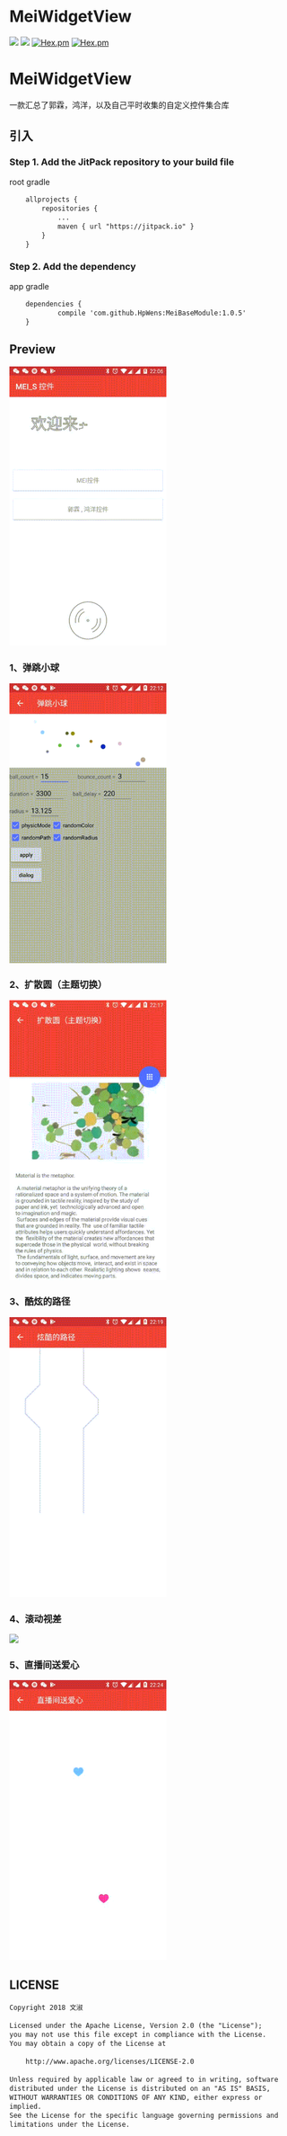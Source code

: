 # MeiWidgetView
[![](https://jitpack.io/v/HpWens/MeiBaseModule.svg)](https://jitpack.io/#HpWens/MeiBaseModule)
[![](https://img.shields.io/scrutinizer/build/g/filp/whoops.svg)](https://blog.csdn.net/u012551350/)
[![Hex.pm](https://img.shields.io/hexpm/l/plug.svg)](https://www.apache.org/licenses/LICENSE-2.0)
[![Hex.pm](https://img.shields.io/github/stars/HpWens/MeiBaseModule.svg)](https://github.com/HpWens/MeiBaseModule)


# MeiWidgetView
一款汇总了郭霖，鸿洋，以及自己平时收集的自定义控件集合库

## 引入

### Step 1. Add the JitPack repository to your build file

root gradle

````
    allprojects {
        repositories {
            ...
            maven { url "https://jitpack.io" }
        }
    }

````

### Step 2. Add the dependency

app gradle 

````
	dependencies {
	        compile 'com.github.HpWens:MeiBaseModule:1.0.5'
	}
````

## Preview

<img src="/gif/mei_main.gif" width="280px"/> 

### 1、弹跳小球

<img src="/gif/bounce_ball.gif" width="280px"/> 

### 2、扩散圆（主题切换）

<img src="/gif/mei_ripple.gif" width="280px"/> 

### 3、酷炫的路径

<img src="/gif/mei_line_path.gif" width="280px"/> 

### 4、滚动视差

<img src="/gif/mei_parallax.gif" width="280px"/> 

### 5、直播间送爱心

<img src="/gif/mei_heart.gif" width="280px"/> 

## LICENSE
````
Copyright 2018 文淑

Licensed under the Apache License, Version 2.0 (the "License");
you may not use this file except in compliance with the License.
You may obtain a copy of the License at

    http://www.apache.org/licenses/LICENSE-2.0

Unless required by applicable law or agreed to in writing, software
distributed under the License is distributed on an "AS IS" BASIS,
WITHOUT WARRANTIES OR CONDITIONS OF ANY KIND, either express or implied.
See the License for the specific language governing permissions and
limitations under the License.
````

